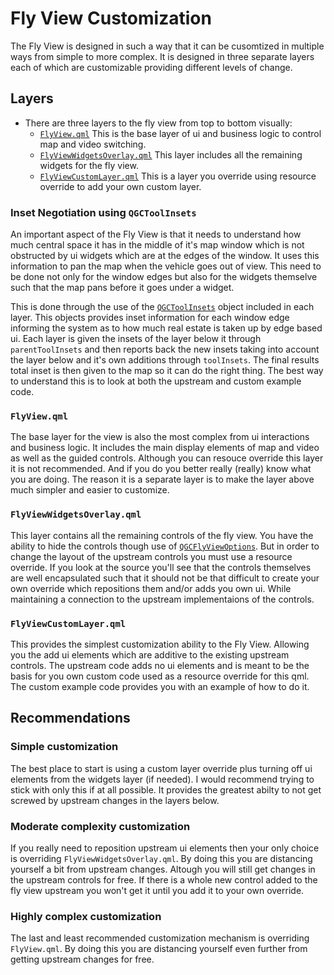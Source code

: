 # Fly View Customization

The Fly View is designed in such a way that it can be cusomtized in multiple ways from simple to more complex. It is designed in three separate layers each of which are customizable providing different levels of change.


## Layers

* There are three layers to the fly view from top to bottom visually:
  * [`FlyView.qml`](https://github.com/mavlink/qgroundcontrol/blob/master/src/FlightDisplay/FlyView.qml) This is the base layer of ui and business logic to control map and video switching.
  * [`FlyViewWidgetsOverlay.qml`](https://github.com/mavlink/qgroundcontrol/blob/master/src/FlightDisplay/FlyViewWidgetLayer.qml) This layer includes all the remaining widgets for the fly view.
  * [`FlyViewCustomLayer.qml`](https://github.com/mavlink/qgroundcontrol/blob/master/src/FlightDisplay/FlyViewCustomLayer.qml) This is a layer you override using resource override to add your own custom layer.

### Inset Negotiation using `QGCToolInsets`
An important aspect of the Fly View is that it needs to understand how much central space it has in the middle of it's map window which is not obstructed by ui widgets which are at the edges of the window. It uses this information to pan the map when the vehicle goes out of view. This need to be done not only for the window edges but also for the widgets themselve such that the map pans before it goes under a widget.

This is done through the use of the [`QGCToolInsets`](https://github.com/mavlink/qgroundcontrol/blob/master/src/QmlControls/QGCToolInsets.qml) object included in each layer. This objects provides inset information for each window edge informing the system as to how much real estate is taken up by edge based ui. Each layer is given the insets of the layer below it through `parentToolInsets` and then reports back the new insets taking into account the layer below and it's own additions through `toolInsets`. The final results total inset is then given to the map so it can do the right thing. The best way to understand this is to look at both the upstream and custom example code.

### `FlyView.qml`
The base layer for the view is also the most complex from ui interactions and business logic. It includes the main display elements of map and video as well as the guided controls. Although you can resouce override this layer it is not recommended. And if you do you better really (really) know what you are doing. The reason it is a separate layer is to  make the layer above much simpler and easier to customize.

### `FlyViewWidgetsOverlay.qml`
This layer contains all the remaining controls of the fly view. You have the ability to hide the controls though use of [`QGCFlyViewOptions`](https://github.com/mavlink/qgroundcontrol/blob/master/src/api/QGCOptions.h). But in order to change the layout of the upstream controls you must use a resource override. If you look at the source you'll see that the controls themselves are well encapsulated such that it should not be that difficult to create your own override which repositions them and/or adds you own ui. While maintaining a connection to the upstream implementaions of the controls.

### `FlyViewCustomLayer.qml`
This provides the simplest customization ability to the Fly View. Allowing you the add ui elements which are additive to the existing upstream controls. The upstream code adds no ui elements and is meant to be the basis for you own custom code used as a resource override for this qml. The custom example code provides you with an example of how to do it.

## Recommendations

### Simple customization
The best place to start is using a custom layer override plus turning off ui elements from the widgets layer (if needed). I would recommend trying to stick with only this if at all possible. It provides the greatest abilty to not get screwed by upstream changes in the layers below.

### Moderate complexity customization
If you really need to reposition upstream ui elements then your only choice is overriding `FlyViewWidgetsOverlay.qml`. By doing this you are distancing yourself a bit from upstream changes. Altough you will still get changes in the upstream controls for free. If there is a whole new control added to the fly view upstream you won't get it until you add it to your own override.

### Highly complex customization
The last and least recommended customization mechanism is overriding `FlyView.qml`. By doing this you are distancing yourself even further from getting upstream changes for free.